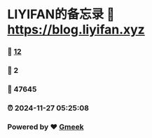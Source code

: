 # LIYIFAN的备忘录 :link: https://blog.liyifan.xyz 
### :page_facing_up: [12](https://blog.liyifan.xyz/tag.html) 
### :speech_balloon: 2 
### :hibiscus: 47645 
### :alarm_clock: 2024-11-27 05:25:08 
### Powered by :heart: [Gmeek](https://github.com/Meekdai/Gmeek)
